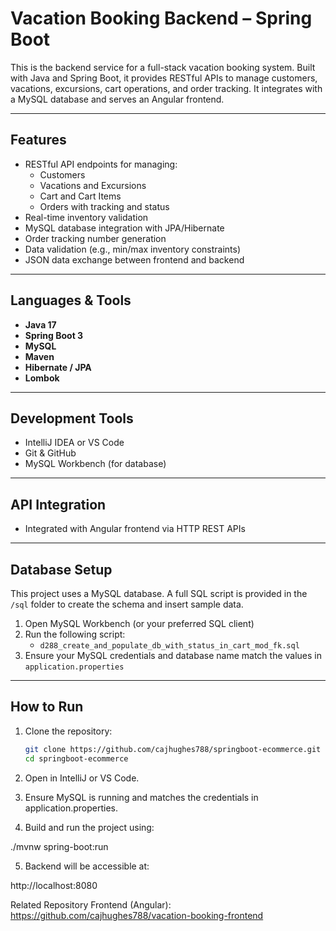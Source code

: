 # Vacation Booking Backend – Spring Boot

This is the backend service for a full-stack vacation booking system. Built with Java and Spring Boot, it provides RESTful APIs to manage customers, vacations, excursions, cart operations, and order tracking. It integrates with a MySQL database and serves an Angular frontend.

---

## Features

- RESTful API endpoints for managing:
  - Customers
  - Vacations and Excursions
  - Cart and Cart Items
  - Orders with tracking and status
- Real-time inventory validation
- MySQL database integration with JPA/Hibernate
- Order tracking number generation
- Data validation (e.g., min/max inventory constraints)
- JSON data exchange between frontend and backend

---

## Languages & Tools

- **Java 17**
- **Spring Boot 3**
- **MySQL**
- **Maven**
- **Hibernate / JPA**
- **Lombok**

---

## Development Tools

- IntelliJ IDEA or VS Code
- Git & GitHub
- MySQL Workbench (for database)

---

## API Integration

- Integrated with Angular frontend via HTTP REST APIs

---

## Database Setup

This project uses a MySQL database. A full SQL script is provided in the `/sql` folder to create the schema and insert sample data.

1. Open MySQL Workbench (or your preferred SQL client)
2. Run the following script:
   - `d288_create_and_populate_db_with_status_in_cart_mod_fk.sql`
3. Ensure your MySQL credentials and database name match the values in `application.properties`

---

## How to Run

1. Clone the repository:
   ```bash
   git clone https://github.com/cajhughes788/springboot-ecommerce.git
   cd springboot-ecommerce

2. Open in IntelliJ or VS Code.

3. Ensure MySQL is running and matches the credentials in application.properties.

4. Build and run the project using:

./mvnw spring-boot:run

5. Backend will be accessible at:

http://localhost:8080

Related Repository
Frontend (Angular):
https://github.com/cajhughes788/vacation-booking-frontend
